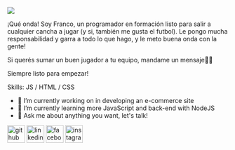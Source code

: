 ![]("C:\Users\Usuario\Downloads\presentacionGitHub.gif")

¡Qué onda! Soy Franco, un programador en formación listo para salir a cualquier cancha a jugar (y si, también me gusta el futbol).
Le pongo mucha responsabilidad y garra a todo lo que hago, y le meto buena onda con la gente!

Si querés sumar un buen jugador a tu equipo, mandame un mensaje📲📩

Siempre listo para empezar!

Skills:  JS / HTML / CSS

- 🔭 I’m currently working on in developing an e-commerce site 
- 🌱 I’m currently learning more JavaScript and back-end with NodeJS 
- 💬 Ask me about anything you want, let's talk! 


[<img src='https://cdn.jsdelivr.net/npm/simple-icons@3.0.1/icons/github.svg' alt='github' height='40'>](https://github.com/https://github.com/FrancoDavid91)  [<img src='https://cdn.jsdelivr.net/npm/simple-icons@3.0.1/icons/linkedin.svg' alt='linkedin' height='40'>](https://www.linkedin.com/in/https://www.linkedin.com/in/francofazzolari//)  [<img src='https://cdn.jsdelivr.net/npm/simple-icons@3.0.1/icons/facebook.svg' alt='facebook' height='40'>](https://www.facebook.com/https://www.facebook.com/franco.fazzolari.5)  [<img src='https://cdn.jsdelivr.net/npm/simple-icons@3.0.1/icons/instagram.svg' alt='instagram' height='40'>](https://www.instagram.com/https://www.instagram.com/francofazzolari//)  


